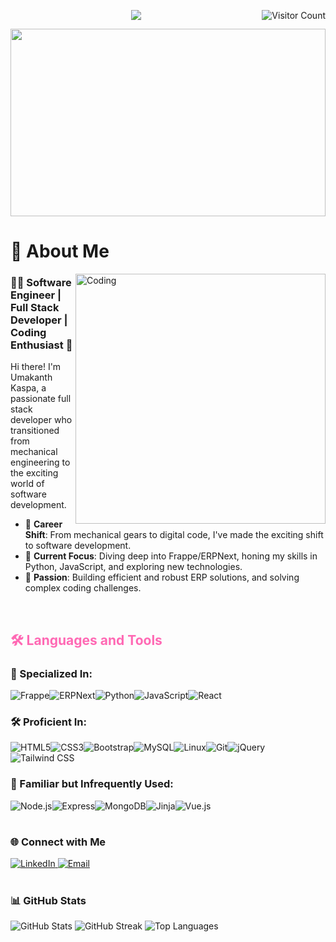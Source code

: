 <p align="right">
	<img src="https://visitcount.itsvg.in/api?id=umakanthkaspa&icon=0&color=0" alt="Visitor Count" style="float: right;" />
</p> 


<p align="center">
	<img src="https://readme-typing-svg.herokuapp.com?font=Righteous&size=35&center=true&vCenter=true&width=500&height=70&duration=4000&lines=Hello+World!+🌍;+I'm+Umakanth+Kaspa!;+👨‍💻+Full+Stack+Developer;" />
</p>


<p align="center">
	<img src="https://user-images.githubusercontent.com/74038190/221352995-5ac18bdf-1a19-4f99-bbb6-77559b220470.gif" width="100%" height="300" />
</p>


# 🚀 About Me

<img align="right" alt="Coding" width="400" src="https://user-images.githubusercontent.com/74038190/212750672-2f3f2b50-c84f-4ed8-a60a-849ae69ff9df.gif" />

### 👨‍💻 Software Engineer | Full Stack Developer | Coding Enthusiast 🌱

Hi there! I'm Umakanth Kaspa, a passionate full stack developer who transitioned from mechanical engineering to the exciting world of software development.

- 🔄 **Career Shift**: From mechanical gears to digital code, I've made the exciting shift to software development.
- 🌱 **Current Focus**: Diving deep into Frappe/ERPNext, honing my skills in Python, JavaScript, and exploring new technologies.
- 🚀 **Passion**: Building efficient and robust ERP solutions, and solving complex coding challenges.
  
<br/> 

## <span style="color:#ff69b4"> 🛠️ Languages and Tools</span>

### 💼 Specialized In:
<p align="" style="display: flex; flex-wrap: wrap;">
	<img src="https://img.shields.io/badge/Frappe-2E69D0?style=for-the-badge&logo=frappe&logoColor=white" alt="Frappe" />
	<img src="https://img.shields.io/badge/ERPNext-3DDC84?style=for-the-badge&logo=erpnext&logoColor=white" alt="ERPNext" />
	<img src="https://img.shields.io/badge/Python-3776AB?style=for-the-badge&logo=python&logoColor=white" alt="Python" />
	<img src="https://img.shields.io/badge/JavaScript-F7DF1E?style=for-the-badge&logo=javascript&logoColor=black" alt="JavaScript" />
	<img src="https://img.shields.io/badge/React-61DAFB?style=for-the-badge&logo=react&logoColor=black" alt="React" />
</p>

### 🛠️ Proficient In:
<p align="" style="display: flex; flex-wrap: wrap;">
	<img src="https://img.shields.io/badge/HTML5-E34F26?style=for-the-badge&logo=html5&logoColor=white" alt="HTML5" />
	<img src="https://img.shields.io/badge/CSS3-1572B6?style=for-the-badge&logo=css3&logoColor=white" alt="CSS3" />
	<img src="https://img.shields.io/badge/Bootstrap-7952B3?style=for-the-badge&logo=bootstrap&logoColor=white" alt="Bootstrap" />
	<img src="https://img.shields.io/badge/MySQL-4479A1?style=for-the-badge&logo=mysql&logoColor=white" alt="MySQL" />
	<img src="https://img.shields.io/badge/Linux-FCC624?style=for-the-badge&logo=linux&logoColor=black" alt="Linux" />
	<img src="https://img.shields.io/badge/Git-F05032?style=for-the-badge&logo=git&logoColor=white" alt="Git" />
	<img src="https://img.shields.io/badge/jQuery-0769AD?style=for-the-badge&logo=jquery&logoColor=white" alt="jQuery" />
	<img src="https://img.shields.io/badge/Tailwind_CSS-38B2AC?style=for-the-badge&logo=tailwind-css&logoColor=white" alt="Tailwind CSS" />
</p>

### 🌱 Familiar but Infrequently Used:
<p align="" style="display: flex; flex-wrap: wrap;">
	<img src="https://img.shields.io/badge/Node.js-339933?style=for-the-badge&logo=node.js&logoColor=white" alt="Node.js" />
	<img src="https://img.shields.io/badge/Express-000000?style=for-the-badge&logo=express&logoColor=white" alt="Express" />
	<img src="https://img.shields.io/badge/MongoDB-47A248?style=for-the-badge&logo=mongodb&logoColor=white" alt="MongoDB" />
	<img src="https://img.shields.io/badge/Jinja-000000?style=for-the-badge&logo=jinja&logoColor=white" alt="Jinja" />
	<img src="https://img.shields.io/badge/Vue.js-4FC08D?style=for-the-badge&logo=vue.js&logoColor=white" alt="Vue.js" />

</p>
<!-- <p align="center" style="display: flex; flex-wrap: wrap;">
    <img src="https://img.shields.io/badge/REST%20APIs-ff6699?style=for-the-badge&logo=rest&logoColor=white" alt="REST APIs" />
    <img src="https://img.shields.io/badge/Object%20Oriented%20Programming%20in%20Python-3776AB?style=for-the-badge&logo=python&logoColor=white" alt="Object Oriented Programming in Python" />
</p> -->

<h1></h1>

### 🌐 Connect with Me

<p align="">
	<a href="https://www.linkedin.com/in/umakanth-kaspa/" target="_blank">
		<img src="https://img.shields.io/badge/LinkedIn-0077B5?style=for-the-badge&logo=linkedin&logoColor=white" alt="LinkedIn" />
	</a>
<!-- 	<a href="https://www.hackerrank.com/kaspaumakanth191" target="_blank">
		<img src="https://img.shields.io/badge/HackerRank-2EC866?style=for-the-badge&logo=hackerrank&logoColor=white" alt="HackerRank" />
	</a> -->
	<a href="mailto:kaspaumakanth1999@gmail.com">
		<img src="https://img.shields.io/badge/Email-D14836?style=for-the-badge&logo=gmail&logoColor=white" alt="Email" />
	</a>
</p>

<h1></h1>

### 📊 GitHub Stats

<p align="">
	<img src="https://github-readme-stats.vercel.app/api?username=umakanthkaspa&theme=radical&hide_border=true&include_all_commits=true&count_private=true"
		alt="GitHub Stats" />
	<img src="https://github-readme-streak-stats.herokuapp.com/?user=umakanthkaspa&theme=radical&hide_border=true"
		alt="GitHub Streak" />
	<img src="https://github-readme-stats.vercel.app/api/top-langs/?username=umakanthkaspa&theme=radical&hide_border=true&include_all_commits=true&count_private=true&layout=compact"
		alt="Top Languages" />
</p>
